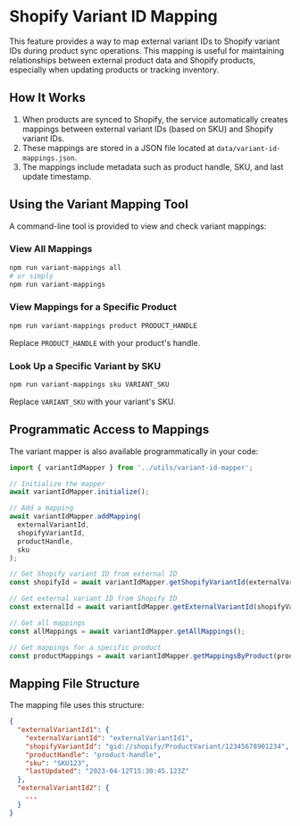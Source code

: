 # Shopify Variant ID Mapping

This feature provides a way to map external variant IDs to Shopify variant IDs during product sync operations. This mapping is useful for maintaining relationships between external product data and Shopify products, especially when updating products or tracking inventory.

## How It Works

1. When products are synced to Shopify, the service automatically creates mappings between external variant IDs (based on SKU) and Shopify variant IDs.
2. These mappings are stored in a JSON file located at `data/variant-id-mappings.json`.
3. The mappings include metadata such as product handle, SKU, and last update timestamp.

## Using the Variant Mapping Tool

A command-line tool is provided to view and check variant mappings:

### View All Mappings

```bash
npm run variant-mappings all
# or simply
npm run variant-mappings
```

### View Mappings for a Specific Product

```bash
npm run variant-mappings product PRODUCT_HANDLE
```

Replace `PRODUCT_HANDLE` with your product's handle.

### Look Up a Specific Variant by SKU

```bash
npm run variant-mappings sku VARIANT_SKU
```

Replace `VARIANT_SKU` with your variant's SKU.

## Programmatic Access to Mappings

The variant mapper is also available programmatically in your code:

```typescript
import { variantIdMapper } from '../utils/variant-id-mapper';

// Initialize the mapper
await variantIdMapper.initialize();

// Add a mapping
await variantIdMapper.addMapping(
  externalVariantId,
  shopifyVariantId,
  productHandle,
  sku
);

// Get Shopify variant ID from external ID
const shopifyId = await variantIdMapper.getShopifyVariantId(externalVariantId);

// Get external variant ID from Shopify ID
const externalId = await variantIdMapper.getExternalVariantId(shopifyVariantId);

// Get all mappings
const allMappings = await variantIdMapper.getAllMappings();

// Get mappings for a specific product
const productMappings = await variantIdMapper.getMappingsByProduct(productHandle);
```

## Mapping File Structure

The mapping file uses this structure:

```json
{
  "externalVariantId1": {
    "externalVariantId": "externalVariantId1",
    "shopifyVariantId": "gid://shopify/ProductVariant/12345678901234",
    "productHandle": "product-handle",
    "sku": "SKU123",
    "lastUpdated": "2023-04-12T15:30:45.123Z"
  },
  "externalVariantId2": {
    ...
  }
}
``` 